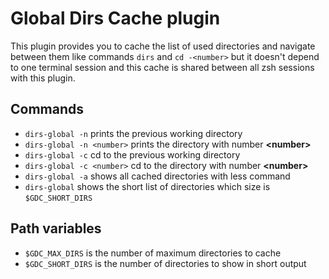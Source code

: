 # Global Dirs Cache plugin
This plugin provides you to cache the list of used directories and navigate between them like commands `dirs` and `cd -<number>` but it doesn't depend to one terminal session and this cache is shared between all zsh sessions with this plugin.
## Commands
- `dirs-global -n` prints the previous working directory
- `dirs-global -n <number>` prints the directory with number **\<number\>**
- `dirs-global -c` cd to the previous working directory
- `dirs-global -c <number>` cd to the directory with number **\<number\>**
- `dirs-global -a` shows all cached directories with less command
- `dirs-global` shows the short list of directories which size is `$GDC_SHORT_DIRS`
## Path variables
- `$GDC_MAX_DIRS` is the number of maximum directories to cache
- `$GDC_SHORT_DIRS` is the number of directories to show in short output
